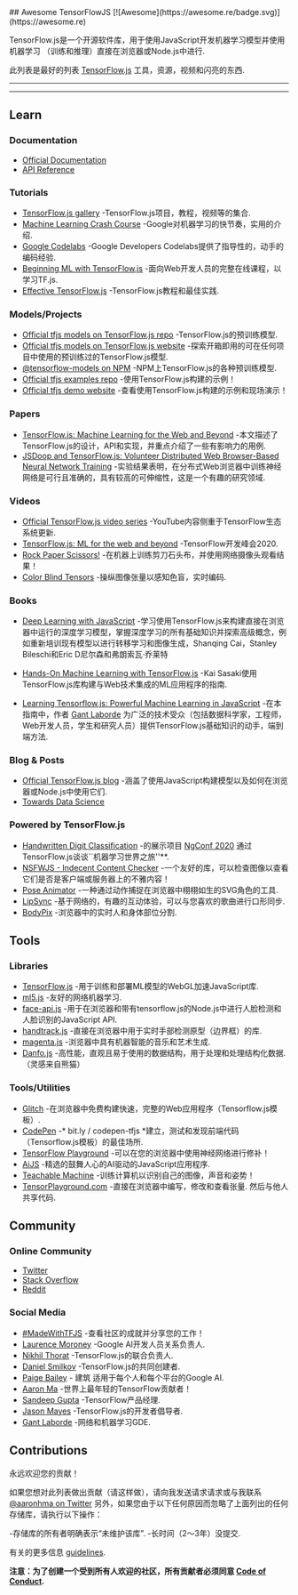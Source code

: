 <div class="github-widget" data-repo="aaronhma/awesome-tensorflow-js"></div>
<script async src="https://pagead2.googlesyndication.com/pagead/js/adsbygoogle.js"></script><ins class="adsbygoogle" style="display:block" data-ad-client="ca-pub-6890694312814945" data-ad-slot="5473692530" data-ad-format="auto"  data-full-width-responsive="true"></ins><script>(adsbygoogle = window.adsbygoogle || []).push({});</script>
## Awesome TensorFlowJS [![Awesome](https://awesome.re/badge.svg)](https://awesome.re)

TensorFlow.js是一个开源软件库，用于使用JavaScript开发机器学习模型并使用机器学习
（训练和推理）直接在浏览器或Node.js中进行.

此列表是最好的列表 [TensorFlow.js](https://www.tensorflow.org/js) 工具，资源，视频和闪亮的东西.

---






---

## Learn

### Documentation

- [Official Documentation](https://www.tensorflow.org/js/guide)
- [API Reference](https://js.tensorflow.org/api/latest/)


### Tutorials

- [TensorFlow.js gallery](https://github.com/tensorflow/tfjs/blob/master/GALLERY.md) -TensorFlow.js项目，教程，视频等的集合.
- [Machine Learning Crash Course](https://developers.google.com/machine-learning/crash-course/) -Google对机器学习的快节奏，实用的介绍.
- [Google Codelabs](https://codelabs.developers.google.com/) -Google Developers Codelabs提供了指导性的，动手的编码经验.
- [Beginning ML with TensorFlow.js](https://academy.infinite.red/p/beginning-machine-learning-with-tensorflow-js) -面向Web开发人员的完整在线课程，以学习TF.js.
- [Effective TensorFlow.js](https://effectivemachinelearning.com/TensorFlow.js) -TensorFlow.js教程和最佳实践.


### Models/Projects

- [Official tfjs models on TensorFlow.js repo](https://github.com/tensorflow/tfjs-models) -TensorFlow.js的预训练模型.
- [Official tfjs models on TensorFlow.js website](https://www.tensorflow.org/js/models) -探索开箱即用的可在任何项目中使用的预训练过的TensorFlow.js模型.
- [@tensorflow-models on NPM](https://www.npmjs.com/search?q=%40tensorflow-models) -NPM上TensorFlow.js的各种预训练模型.
- [Official tfjs examples repo](https://github.com/tensorflow/tfjs-examples) -使用TensorFlow.js构建的示例！
- [Official tfjs demo website](https://www.tensorflow.org/js/demos) -查看使用TensorFlow.js构建的示例和现场演示！


### Papers

- [TensorFlow.js: Machine Learning for the Web and Beyond](https://arxiv.org/abs/1901.05350) -本文描述了TensorFlow.js的设计，API和实现，并重点介绍了一些有影响力的用例.
- [JSDoop and TensorFlow.js: Volunteer Distributed Web Browser-Based Neural Network Training](https://arxiv.org/abs/1910.07402) -实验结果表明，在分布式Web浏览器中训练神经网络是可行且准确的，具有较高的可伸缩性，这是一个有趣的研究领域.


### Videos

- [Official TensorFlow.js video series](https://www.youtube.com/playlist?reload=9&list=PLs6AluHXaQnjeI6jzDkpKXvbPj31i4GgF) -YouTube内容侧重于TensorFlow生态系统更新.
- [TensorFlow.js: ML for the web and beyond](https://youtu.be/iH9CS-QYmZs) -TensorFlow开发峰会2020.
- [Rock Paper Scissors!](https://www.youtube.com/watch?v=y4pfTQJaUJU) -在机器上训练剪刀石头布，并使用网络摄像头观看结果！
- [Color Blind Tensors](https://www.youtube.com/watch?v=X55m9eS5UFU) -操纵图像张量以感知色盲，实时编码.


### Books

- [Deep Learning with JavaScript](https://www.manning.com/books/deep-learning-with-javascript) -学习使用TensorFlow.js来构建直接在浏览器中运行的深度学习模型，掌握深度学习的所有基础知识并探索高级概念，例如重新培训现有模型以进行转移学习和图像生成，Shanqing Cai，Stanley Bileschi和Eric D尼尔森和弗朗索瓦·乔莱特

- [Hands-On Machine Learning with TensorFlow.js](https://www.amazon.com/Hands-Machine-Learning-TensorFlow-js-applications/dp/1838821732) -Kai Sasaki使用TensorFlow.js库构建与Web技术集成的ML应用程序的指南.

- [Learning Tensorflow.js: Powerful Machine Learning in JavaScript](https://amzn.to/3dR3vpY) -在本指南中，作者 [Gant Laborde](https://github.com/gantman) 为广泛的技术受众（包括数据科学家，工程师，Web开发人员，学生和研究人员）提供TensorFlow.js基础知识的动手，端到端方法.


### Blog & Posts

- [Official TensorFlow.js blog](https://blog.tensorflow.org/search?label=TensorFlow.js&max-results=20) -涵盖了使用JavaScript构建模型以及如何在浏览器或Node.js中使用它们.
- [Towards Data Science](https://towardsdatascience.com/search?q=tensorflow.js)



### Powered by TensorFlow.js

- [Handwritten Digit Classification](https://github.com/aaronhma/ngconf-2020) -的展示项目 [NgConf 2020](https://www.ng-conf.org/) 通过TensorFlow.js谈谈``机器学习世界之旅&#39;&#39;**.
- [NSFWJS - Indecent Content Checker](https://github.com/infinitered/nsfwjs) -一个友好的库，可以检查图像以查看它们是否是客户端或服务器上的不雅内容！
- [Pose Animator](https://pose-animator-demo.firebaseapp.com/camera.html) -一种通过动作捕捉在浏览器中栩栩如生的SVG角色的工具.
- [LipSync](https://lipsync.withyoutube.com/) -基于网络的，有趣的互动体验，可以与您喜欢的歌曲进行口形同步.
- [BodyPix](https://storage.googleapis.com/tfjs-models/demos/body-pix/index.html) -浏览器中的实时人和身体部位分割.


## Tools

### Libraries

- [TensorFlow.js](https://github.com/tensorflow/tfjs) -用于训练和部署ML模型的WebGL加速JavaScript库.
- [ml5.js](https://ml5js.org/) -友好的网络机器学习.
- [face-api.js](https://github.com/justadudewhohacks/face-api.js) -用于在浏览器和带有tensorflow.js的Node.js中进行人脸检测和人脸识别的JavaScript API.
- [handtrack.js](https://github.com/victordibia/handtrack.js/) -直接在浏览器中用于实时手部检测原型（边界框）的库.
- [magenta.js](https://magenta.tensorflow.org/get-started/#magenta-js) -浏览器中具有机器智能的音乐和艺术生成.
- [Danfo.js](https://danfo.jsdata.org/)  -高性能，直观且易于使用的数据结构，用于处理和处理结构化数据.  （灵感来自熊猫）


### Tools/Utilities

- [Glitch](https://glitch.com/@TensorFlowJS) -在浏览器中免费构建快速，完整的Web应用程序（Tensorflow.js模板）.
- [CodePen](https://codepen.io) -* bit.ly / codepen-tfjs *建立，测试和发现前端代码（Tensorflow.js模板）的最佳场所.
- [TensorFlow Playground](https://playground.tensorflow.org) -可以在您的浏览器中使用神经网络进行修补！
- [AiJS](https://aijs.rocks/) -精选的鼓舞人心的AI驱动的JavaScript应用程序.
- [Teachable Machine](https://teachablemachine.withgoogle.com/) -训练计算机以识别自己的图像，声音和姿势！
- [TensorPlayground.com](https://www.tensorplayground.com/1.0.0/)  -直接在浏览器中编写，修改和查看张量. 然后与他人共享代码.


## Community

### Online Community

- [Twitter](https://twitter.com/tensorflow)
- [Stack Overflow](https://stackoverflow.com/questions/tagged/tensorflow.js)
- [Reddit](https://www.reddit.com/r/TensorFlowJS)


### Social Media

- [#MadeWithTFJS](https://twitter.com/hashtag/MadeWithTFJS) -查看社区的成就并分享您的工作！
- [Laurence Moroney](https://twitter.com/lmoroney) -Google AI开发人员关系负责人.
- [Nikhil Thorat](https://twitter.com/nsthorat) -TensorFlow.js的联合负责人.
- [Daniel Smilkov](https://twitter.com/dsmilkov) -TensorFlow.js的共同创建者.
- [Paige Bailey](https://twitter.com/DynamicWebPaige) - 建筑
适用于每个人和每个平台的Google AI.
- [Aaron Ma](https://twitter.com/aaronhma) -世界上最年轻的TensorFlow贡献者！
- [Sandeep Gupta](https://twitter.com/TheSandeepGupta) -TensorFlow产品经理.
- [Jason Mayes](https://twitter.com/jason_mayes) -TensorFlow.js的开发者倡导者.
- [Gant Laborde](https://twitter.com/GantLaborde) -网络和机器学习GDE.

## Contributions

永远欢迎您的贡献！

如果您想对此列表做出贡献（请这样做），请向我发送请求请求或与我联系 [@aaronhma on Twitter](https://twitter.com/aaronhma)
另外，如果您由于以下任何原因而忽略了上面列出的任何存储库，请执行以下操作：

-存储库的所有者明确表示“未维护该库”.
-长时间（2〜3年）没提交.

有关的更多信息 [guidelines](https://github.com/aaronhma/awesome-tensorflow-js/blob/master/CONTRIBUTING.md).

**注意：为了创建一个受到所有人欢迎的社区，所有贡献者必须同意 [Code of Conduct](https://github.com/aaronhma/awesome-tensorflow-js/blob/master/CODE_OF_CONDUCT.md).**
